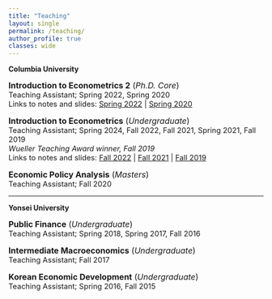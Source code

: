 ```yaml
---
title: "Teaching"
layout: single
permalink: /teaching/
author_profile: true
classes: wide
---
```




**Columbia University**


  <span style="font-size:12pt;">**Introduction to Econometrics 2** (*Ph.D. Core*)</span><br>
  <span style="font-size:11pt;"> Teaching Assistant; Spring 2022, Spring 2020</span><br>
  <span style="font-size:11pt;"> Links to notes and slides: [Spring 2022](https://github.com/seunghunlee918/phd_econometrics_2022s) | [Spring 2020](https://github.com/seunghunlee918/phd_econometrics) </span><br>


<span style="font-size:12pt;">**Introduction to Econometrics**  (*Undergraduate*)</span><br>
<span style="font-size:11pt;">  Teaching Assistant; Spring 2024, Fall 2022, Fall 2021, Spring 2021, Fall 2019</span><br>
<span style="font-size:11pt;">   *Wueller Teaching Award winner, Fall 2019*</span><br>
<span style="font-size:11pt;"> Links to notes and slides: [Fall 2022](https://github.com/seunghunlee918/ugrad_introtometrics_2022f) | [Fall 2021](https://github.com/seunghunlee918/ugrad_introtometrics_2021f) | [Fall 2019](https://github.com/seunghunlee918/ugrad_introtometrics) 


<span style="font-size:12pt;">**Economic Policy Analysis** (*Masters*)</span><br>
<span style="font-size:11pt;"> Teaching Assistant; Fall 2020</span><br>
  
  

 
 
---
**Yonsei University**

<span style="font-size:12pt;">**Public Finance** (*Undergraduate*) </span><br> 
<span style="font-size:11pt;"> Teaching Assistant; Spring 2018, Spring 2017, Fall 2016</span><br>
 
<span style="font-size:12pt;">**Intermediate Macroeconomics** (*Undergraduate*)</span><br>
<span style="font-size:11pt;">Teaching Assistant; Fall 2017</span>
  
  <span style="font-size:12pt;">**Korean Economic Development** (*Undergraduate*)</span><br>
  <span style="font-size:11pt;">Teaching Assistant; Spring 2016, Fall 2015</span>
  
